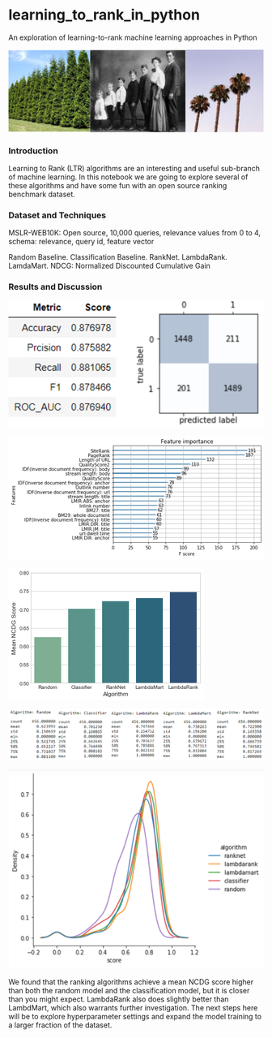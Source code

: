 # learning_to_rank_in_python
An exploration of learning-to-rank machine learning approaches in Python

![](img/triplepic.png)

### Introduction

Learning to Rank (LTR) algorithms are an interesting and useful sub-branch of machine learning. In this notebook we are going to explore several of these algorithms and have some fun with an open source ranking benchmark dataset.

### Dataset and Techniques

MSLR-WEB10K: Open source, 10,000 queries, relevance values from 0 to 4, schema: relevance, query id, feature vector

Random Baseline. Classification Baseline. RankNet. LambdaRank. LamdaMart. NDCG: Normalized Discounted Cumulative Gain

### Results and Discussion

![](img/confmatrix_metrix.png)

![](img/feature_importance.png)

![](img/ltr_bars.png)

![](img/quantile_table.png)

![](img/density_plots.png)

We found that the ranking algorithms achieve a mean NCDG score higher than both the random model and the classification model, but it is closer than you might expect. LambdaRank also does slightly better than LambdMart, which also warrants further investigation. The next steps here will be to explore hyperparameter settings and expand the model training to a larger fraction of the dataset.